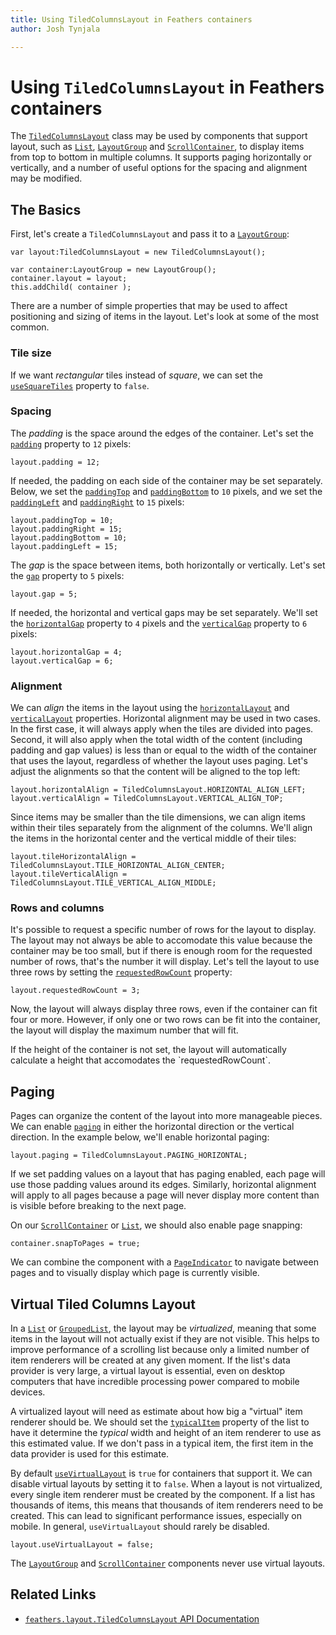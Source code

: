 ```yaml
---
title: Using TiledColumnsLayout in Feathers containers  
author: Josh Tynjala

---
```

# Using `TiledColumnsLayout` in Feathers containers

The [`TiledColumnsLayout`](../api-reference/feathers/layout/TiledColumnsLayout.html) class may be used by components that support layout, such as [`List`](list.html), [`LayoutGroup`](layout-group.html) and [`ScrollContainer`](scroll-container.html), to display items from top to bottom in multiple columns. It supports paging horizontally or vertically, and a number of useful options for the spacing and alignment may be modified.

## The Basics

First, let's create a `TiledColumnsLayout` and pass it to a [`LayoutGroup`](layout-group.html):

``` code
var layout:TiledColumnsLayout = new TiledColumnsLayout();
 
var container:LayoutGroup = new LayoutGroup();
container.layout = layout;
this.addChild( container );
```

There are a number of simple properties that may be used to affect positioning and sizing of items in the layout. Let's look at some of the most common.

### Tile size

If we want *rectangular* tiles instead of *square*, we can set the [`useSquareTiles`](../api-reference/feathers/layout/TiledColumnsLayout.html#useSquareTiles) property to `false`.

### Spacing

The *padding* is the space around the edges of the container. Let's set the [`padding`](../api-reference/feathers/layout/TiledColumnsLayout.html#padding) property to `12` pixels:

``` code
layout.padding = 12;
```

If needed, the padding on each side of the container may be set separately. Below, we set the [`paddingTop`](../api-reference/feathers/layout/TiledColumnsLayout.html#paddingTop) and [`paddingBottom`](../api-reference/feathers/layout/TiledColumnsLayout.html#paddingBottom) to `10` pixels, and we set the [`paddingLeft`](../api-reference/feathers/layout/TiledColumnsLayout.html#paddingLeft) and [`paddingRight`](../api-reference/feathers/layout/TiledColumnsLayout.html#paddingRight) to `15` pixels:

``` code
layout.paddingTop = 10;
layout.paddingRight = 15;
layout.paddingBottom = 10;
layout.paddingLeft = 15;
```

The *gap* is the space between items, both horizontally or vertically. Let's set the [`gap`](../api-reference/feathers/layout/TiledColumnsLayout.html#gap) property to `5` pixels:

``` code
layout.gap = 5;
```

If needed, the horizontal and vertical gaps may be set separately. We'll set the [`horizontalGap`](../api-reference/feathers/layout/TiledColumnsLayout.html#horizontalGap) property to `4` pixels and the [`verticalGap`](../api-reference/feathers/layout/TiledColumnsLayout.html#verticalGap) property to `6` pixels:

``` code
layout.horizontalGap = 4;
layout.verticalGap = 6;
```

### Alignment

We can *align* the items in the layout using the [`horizontalLayout`](../api-reference/feathers/layout/TiledColumnsLayout.html#horizontalAlign) and [`verticalLayout`](../api-reference/feathers/layout/TiledColumnsLayout.html#hverticalAlign) properties. Horizontal alignment may be used in two cases. In the first case, it will always apply when the tiles are divided into pages. Second, it will also apply when the total width of the content (including padding and gap values) is less than or equal to the width of the container that uses the layout, regardless of whether the layout uses paging. Let's adjust the alignments so that the content will be aligned to the top left:

``` code
layout.horizontalAlign = TiledColumnsLayout.HORIZONTAL_ALIGN_LEFT;
layout.verticalAlign = TiledColumnsLayout.VERTICAL_ALIGN_TOP;
```

Since items may be smaller than the tile dimensions, we can align items within their tiles separately from the alignment of the columns. We'll align the items in the horizontal center and the vertical middle of their tiles:

``` code
layout.tileHorizontalAlign = TiledColumnsLayout.TILE_HORIZONTAL_ALIGN_CENTER;
layout.tileVerticalAlign = TiledColumnsLayout.TILE_VERTICAL_ALIGN_MIDDLE;
```

### Rows and columns

It's possible to request a specific number of rows for the layout to display. The layout may not always be able to accomodate this value because the container may be too small, but if there is enough room for the requested number of rows, that's the number it will display. Let's tell the layout to use three rows by setting the [`requestedRowCount`](../api-reference/feathers/layout/TiledColumnsLayout.html#requestedRowCount) property:

``` code
layout.requestedRowCount = 3;
```

Now, the layout will always display three rows, even if the container can fit four or more. However, if only one or two rows can be fit into the container, the layout will display the maximum number that will fit.

<aside class="info">If the height of the container is not set, the layout will automatically calculate a height that accomodates the `requestedRowCount`.</aside>

## Paging

Pages can organize the content of the layout into more manageable pieces. We can enable [`paging`](../api-reference/feathers/layout/TiledColumnsLayout.html#paging) in either the horizontal direction or the vertical direction. In the example below, we'll enable horizontal paging:

``` code
layout.paging = TiledColumnsLayout.PAGING_HORIZONTAL;
```

If we set padding values on a layout that has paging enabled, each page will use those padding values around its edges. Similarly, horizontal alignment will apply to all pages because a page will never display more content than is visible before breaking to the next page.

On our [`ScrollContainer`](scroll-container.html) or [`List`](list.html), we should also enable page snapping:

``` code
container.snapToPages = true;
```

We can combine the component with a [`PageIndicator`](page-indicator.html) to navigate between pages and to visually display which page is currently visible.

## Virtual Tiled Columns Layout

In a [`List`](list.html) or [`GroupedList`](grouped-list.html), the layout may be *virtualized*, meaning that some items in the layout will not actually exist if they are not visible. This helps to improve performance of a scrolling list because only a limited number of item renderers will be created at any given moment. If the list's data provider is very large, a virtual layout is essential, even on desktop computers that have incredible processing power compared to mobile devices.

A virtualized layout will need as estimate about how big a "virtual" item renderer should be. We should set the [`typicalItem`](../api-reference/feathers/controls/List.html#typicalItem) property of the list to have it determine the *typical* width and height of an item renderer to use as this estimated value. If we don't pass in a typical item, the first item in the data provider is used for this estimate.

By default [`useVirtualLayout`](../api-reference/feathers/layout/TiledColumnsLayout.html#useVirtualLayout) is `true` for containers that support it. We can disable virtual layouts by setting it to `false`. When a layout is not virtualized, every single item renderer must be created by the component. If a list has thousands of items, this means that thousands of item renderers need to be created. This can lead to significant performance issues, especially on mobile. In general, `useVirtualLayout` should rarely be disabled.

``` code
layout.useVirtualLayout = false;
```

The [`LayoutGroup`](layout-group.html) and [`ScrollContainer`](scroll-container.html) components never use virtual layouts.

## Related Links

-   [`feathers.layout.TiledColumnsLayout` API Documentation](../api-reference/feathers/layout/TiledColumnsLayout.html)
